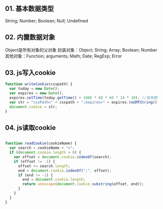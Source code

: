 

## 01. 基本数据类型
String; Number; Boolean; Null; Undefined 

## 02. 内置数据对象
Object是所有对象的父对象
封装对象：Object; String; Array; Boolean; Number
其他对象：Function; arguments; Math; Date; RegExp; Error

## 03. js写入cookie
```js
function writeCookie(csspath) {    
  var today = new Date();    
  var expires = new Date();    
  expires.setTime(today.getTime() + 1000 * 60 * 60 * 24 * 30); //有效期为30天    
  var str = "cssPath=" + csspath + ";expires=" + expires.toGMTString() + ";";    
  document.cookie = str;    
}   
```

## 04. js读取cookie
```js

function readCookie(cookieName) {    
  var search = cookieName + "=";    
  if (document.cookie.length > 0) {    
    var offset = document.cookie.indexOf(search);    
    if (offset != -1) {    
      offset += search.length;    
      end = document.cookie.indexOf(";", offset);    
      if (end != -1) {    
        end = document.cookie.length;    
        return unescape(document.cookie.substring(offset, end));    
      }    
    }    
  }    
}    
```